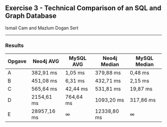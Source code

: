 ## Exercise 3 - Technical Comparison of an SQL and Graph Database

Ismail Cam and Mazlum Dogan Sert

---

### Results

<table>
    <thead>
    <tr>
        <th>Opgave</th>
        <th>Neo4j AVG</th>
        <th>MySQL AVG</th>
        <th>Neo4j Median</th>
        <th>MySQL Median</th>
    </tr>
    </thead>
    <tbody>
    <tr>
        <td>A</td>
        <td>382,91 ms</td>
        <td>1,05 ms</td>
        <td>379,88 ms</td>
        <td>0,48 ms</td>
    </tr>
    <tr>
        <td>B</td>
        <td>451,08 ms</td>
        <td>6,31 ms</td>
        <td>432,71 ms</td>
        <td>2,15 ms</td>
    </tr>
    <tr>
        <td>C</td>
        <td>565,64 ms</td>
        <td>42,44 ms</td>
        <td>531,81 ms</td>
        <td>19,87 ms</td>
    </tr>
    <tr>
        <td>D</td>
        <td>2154,61 ms</td>
        <td>764,64 ms</td>
        <td>1093,20 ms</td>
        <td>317,86 ms</td>
    </tr>
    <tr>
        <td>E</td>
        <td>28957,16 ms</td>
        <td>∞</td>
        <td>12338,80 ms</td>
        <td>∞</td>
    </tr>
    </tbody>
</table>